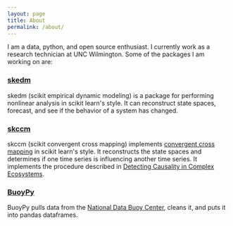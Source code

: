 ```yaml
---
layout: page
title: About
permalink: /about/
---
```


I am a data, python, and open source enthusiast. I currently work as a research technician at UNC Wilmington. Some of the packages I am working on are:

### [skedm][skedm-gh]

skedm (scikit empirical dynamic modeling) is a package for performing nonlinear analysis in scikit learn's style. It can reconstruct state spaces, forecast, and see if the behavior of a system has changed.

### [skccm][skccm-gh]

skccm (scikit convergent cross mapping) implements [convergent cross mapping][ccm-wiki] in scikit learn's style. It reconstructs the state spaces and determines if one time series is influencing another time series. It implements the procedure described in [Detecting Causality in Complex Ecosystems][ccm-paper].


### [BuoyPy][buoypy-gh]

BuoyPy pulls data from the [National Data Buoy Center][ndbc], cleans it, and puts it into pandas dataframes.


[buoypy-gh]: https://github.com/nickc1/buoypy
[ndbc]: http://www.ndbc.noaa.gov/
[skedm-gh]: https://github.com/nickc1/skedm
[skccm-gh]: https://github.com/nickc1/skccm
[ccm-wiki]: https://www.wikiwand.com/en/Convergent_cross_mapping
[ccm-paper]: http://science.sciencemag.org/content/338/6106/496
